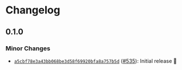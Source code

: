 # Changelog

## 0.1.0

### Minor Changes

- [`a5cbf78e3a43bb068be3d58f69920bfa8a757b5d`](https://github.com/capawesome-team/capacitor-plugins/commit/a5cbf78e3a43bb068be3d58f69920bfa8a757b5d) ([#535](https://github.com/capawesome-team/capacitor-plugins/pull/535)): Initial release 🎉
